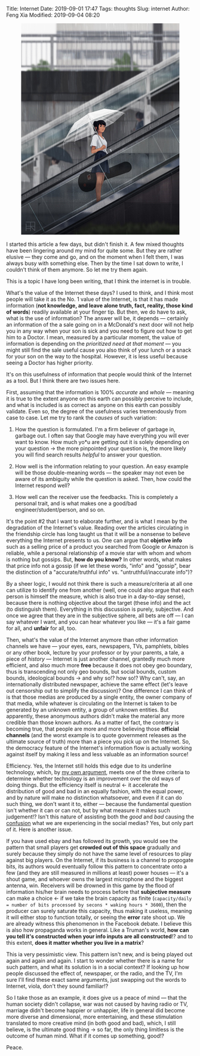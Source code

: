 Title: Internet
Date: 2019-09-01 17:47
Tags: thoughts
Slug: internet
Author: Feng Xia
Modified: 2019-09-04 08:20

<figure class="col s12">
  <img src="images/anime%20guitar%20and%20girl.jpg"/>
</figure>


I started this article a few days, but didn't finish it. A few mixed
thoughts have been lingering around my mind for quite some. But they
are rather elusive &mdash; they come and go, and on the moment when I
felt them, I was always busy with something else. Then by the time I
sat down to write, I couldn't think of them anymore. So let me try
them again.


This is a topic I have long been writing, that I think the internet is
in trouble.

What's the value of the Internet these days? I used to think, and I
think most people will take it as the No. 1 value of the Internet, is
that it has made information (**not knowledge, and leave alone truth,
fact, reality, those kind of words**) readily available at your finger
tip. But then, we do have to ask, what is the use of information? The
answer will be, it depends &mdash; certainly an information of the
a sale going on in a McDonald's next door will not help you in any way
when your son is sick and you need to figure out how to get him to a
Doctor. I mean, measured by a particular moment, the value of
information is depending on the _prioritized need at that moment_
&mdash; you might still find the sale useful cause you also think of
your lunch or a snack for your son on the way to the
hospital. However, it is less useful because seeing a Doctor has
higher priority.

It's on this usefulness of information that people would think of the
Internet as a tool. But I think there are two issues here.

First, assuming that the information is 100% _accurate_ and _whole_ &mdash;
meaning it is true to the extent anyone on this earth can possibly
perceive to include, and what is included is as correct as anyone on
this earth can possibly validate. Even so, the degree of the
usefulness varies tremendously from case to case. Let me try to rank
the _causes_ of such variation:

1. How the question is formulated. I'm a firm believer of garbage in,
   garbage out. I often say that Google may have everything you will
   ever want to know. How much yo*u are getting out it is solely
   depending on your question &rarr; the more pinpointed your question
   is, the more likely you will find search results _helpful_ to
   answer your question.
   
2. How well is the information relating to your question. An easy
   example will be those double-meaning words &mdash; the speaker may
   not even be aware of its ambiguity while the question is
   asked. Then, how could the Internet respond well?
   
3. How well can the receiver use the feedbacks. This is completely a
   personal trait, and is what makes one a good/bad
   engineer/student/person, and so on.
   
It's the point #2 that I want to elaborate further, and is what I mean
by the degradation of the Internet's value. Reading over the articles
circulating in the friendship circle has long taught us that it will
be a nonsense to believe everything the Internet presents to us. One
can argue that **objetive info** such as a selling price of a product
you searched from Google or Amazon is reliable, while a personal
relationship of a movie star with whom and whom is nothing but
gossips. But, **how do you know?** In other words, what makes that
price info not a gossip (if we let these words, "info" and "gossip",
bear the distinction of a "accurate/truthful info"
vs. "untruthful/inaccurate info")?

By a sheer logic, I would not think there is such a measure/criteria
at all one can utilize to identify one from another (well, one could
also argue that each person is himself the measure, which is also true
in a day-to-day sense), because there is nothing objective about the
target (these info) and the act (to distinguish them). Everything in
this discussion is purely, subjective. And once we agree that they are
in the subjective sphere, all bets are off &mdash; I can say whatever
I want, and you can hear whatever you like &mdash; it's a fair game
for all, and **unfair** for all, too.

Then, what's the value of the Internet anymore than other information
channels we have &mdash; your eyes, ears, newspapers, TVs, pamphlets,
bibles or any other book, lecture by your professor or by your
parents, a tale, a piece of _history_ &mdash; Internet is just another
channel, grantedly much more efficient, and also much more **free**
because it does not obey geo boundary, thus is transcending not only
geo bounds, but social bounds, custom bounds, ideological bounds
&rarr; and why so!? how so!? Why can't, say, an internationally
distributed newspaper, achieve the same effect (let's leave out
censorship out to simplify the discussion)? One difference I can think
of is that those medias are produced by a single entity, the owner
company of that media, while whatever is circulating on the Internet
is taken to be generated by an unknown entity, a group of unknown
entities. But apparently, these anonymous authors didn't make the
material any more credible than those known authors. As a matter of
fact, the contrary is becoming true, that people are more and more
believing those **official channels** (and the worst example is to
quote government releases as the ultimate source of truth) more than a
piece you pick up on the Internet. So, the democracy feature of the
Internet's information flow is actually working against itself by
making it less and less valuable as an information source!

Efficiency. Yes, the Internet still holds this edge due to its
underline technology, which, by [my own argument][1], meets one of the
three criteria to determine whether technology is an improvement over
the old ways of doing things. But the efficiency itself is neutral
&larr; it accelerate the distribution of good and bad in an equally
fashion, with the equal power, and by nature will make no distinction
whatsoever, and even if it can do such thing, we don't want it to,
either &mdash; because the fundamental question isn't whether it can
or can not, but by what measure it makes such judgement!? Isn't this
nature of assisting both the _good_ and _bad_ causing the
[confusion][2] what we are experiencing in the social medias? Yes, but
only part of it. Here is another issue.

If you have used ebay and has followed its growth, you would see the
pattern that small players get **crowded out of this space** gradually
and surely because they simply do not have the same level of resources
to play against big players. On the Internet, if its business is a
channel to propogate bits, its authors would eventually follow this
pattern to concentrate onto a few (and they are still measured in
millions at least) power houses &mdash; it's a shout game, and whoever
owns the largest microphone and the biggest antenna, win. Receivers
will be drowned in this game by the flood of information his/her brain
needs to process before that **subjective measure** can make a choice
&larr; if we take the brain capacity as finite (`capacity/daily = number of
bits processed by secons * waking hours * 3600`), then the producer
can surely saturate this capacity, thus making it useless, meaning it
will either stop to function totally, or seeing the **error** rate
shoot up. We are already witness this phenomenon in the Facebook
debate. I believe this is also how propaganda works in general. Like a
Truman's world, **how can you tell it's constructed when your info
inputs are all constructed**!? and to this extent, **does it matter
whether you live in a matrix**?

This ia very pessimistic view. This pattern isn't new, and is being
played out again and again and again. I start to wonder whether there
is a name for such pattern, and what its solution is in a social
context? If looking up how people discussed the effect of, newspaper,
or the radio, and the TV, I'm sure I'll find these exact same
arguments, just swapping out the words to Internet, viola, don't they
sound familiar!?

So I take those as an example, it does give us a peace of mind &mdash;
that the human society didn't collapse, war was not caused by having
radio or TV, marriage didn't become happier or unhappier, life in
general did become more diverse and dimensional, more entertaining,
and these stimulation translated to more creative mind (in both good
and bad), which, I still believe, is the ultimate good thing &rarr; so
far, the only thing limitless is the outcome of human mind. What if it
comes up something, good!?

Peace.

[1]: {filename}/thoughtsreflection%20on%20technology.md
[2]: {filename}/thoughts/social%20media.md
 
